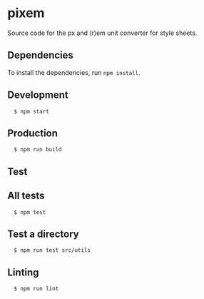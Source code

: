 # pixem
Source code for the px and (r)em unit converter for style sheets.

## Dependencies
To install the dependencies, run `npm install`.

## Development
```
  $ npm start
```

## Production
```
  $ npm run build
```

## Test

## All tests

```
  $ npm test
```

## Test a directory

```
  $ npm run test src/utils
``` 

## Linting

```
  $ npm run lint
```